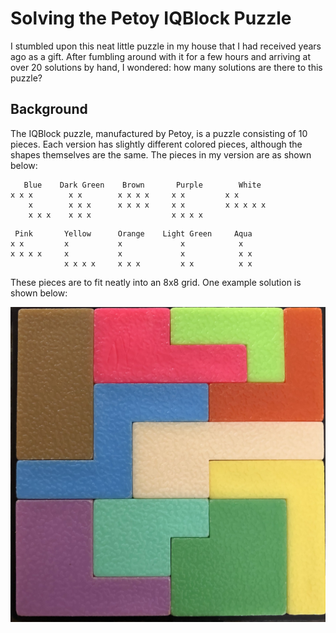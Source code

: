 # Solving the Petoy IQBlock Puzzle

I stumbled upon this neat little puzzle in my house that I had received years ago as a gift. After fumbling around with it for a few hours and arriving at over 20 solutions by hand, I wondered: how many solutions are there to this puzzle?

## Background

The IQBlock puzzle, manufactured by Petoy, is a puzzle consisting of 10 pieces. Each version has slightly different colored pieces, although the shapes themselves are the same. The pieces in my version are as shown below:

```
   Blue    Dark Green    Brown       Purple        White      
x x x        x x        x x x x     x x         x x           
    x        x x x      x x x x     x x         x x x x x     
    x x x    x x x                  x x x x                               
```

```
 Pink       Yellow      Orange    Light Green     Aqua 
x x         x           x             x            x
x x x x     x           x             x            x x
            x x x x     x x x         x x          x x
```

These pieces are to fit neatly into an 8x8 grid. One example solution is shown below:

![solution1](https://raw.githubusercontent.com/vaibhavram/iqblock/master/solver/hand_solutions/IMG_0387.jpg)
